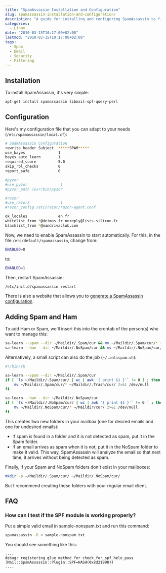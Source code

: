 ```yaml
---
title: "SpamAssassin Installation and Configuration"
slug: spamassassin-installation-and-configuration/
description: "A guide for installing and configuring SpamAssassin to filter spam emails, including adding Spam and Ham messages for training the system."
categories: 
  - Linux
date: "2010-03-15T10:17:00+02:00"
lastmod: "2010-03-15T10:17:00+02:00"
tags:
  - Spam
  - Email
  - Security
  - Filtering
---
```


## Installation

To install SpamAssassin, it's very simple:

```bash
apt-get install spamassassin libmail-spf-query-perl
```

## Configuration

Here's my configuration file that you can adapt to your needs (`/etc/spamassassin/local.cf`):

```bash
# SpamAssassin Configuration
rewrite_header Subject  *****SPAM*****
use_bayes               1
bayes_auto_learn        1
required_score          5.0
skip_rbl_checks         0
report_safe             0

#pyzor
#use_pyzor               1
#pyzor_path /usr/bin/pyzor

#razor
#use_razor2              1
#razor_config /etc/razor/razor-agent.conf

ok_locales              en fr
whitelist_from *@deimos.fr noreply@lists.silicon.fr
blacklist_from *@mandrivaclub.com
```

Now, we need to enable SpamAssassin to start automatically. For this, in the file `/etc/default/spamassassin`, change from:

```bash
ENABLED=0
```

to:

```bash
ENABLED=1
```

Then, restart SpamAssassin:

```bash
/etc/init.d/spamassassin restart
```

There is also a website that allows you to [generate a SpamAssassin configuration](https://www.yrex.com/spam/spamconfig.php).

## Adding Spam and Ham

To add Ham or Spam, we'll insert this into the crontab of the person(s) who want to manage this:

```bash
sa-learn --spam --dir ~/Maildir/.Spam/cur && mv ~/Maildir/.Spam/cur/* ~/Maildir/.Trash/cur/
sa-learn --ham --dir ~/Maildir/.NoSpam/cur && mv ~/Maildir/.NoSpam/cur/* ~/Maildir/cur/
```

Alternatively, a small script can also do the job (`~/.antispam.sh`):

```bash
#!/bin/sh

sa-learn --spam --dir ~/Maildir/.Spam/cur
if [ `ls ~/Maildir/.Spam/cur/ | wc | awk '{ print $1 }'` != 0 ] ; then
	mv ~/Maildir/.Spam/cur/* ~/Maildir/.Trash/cur/ 2>&1 /dev/null
fi

sa-learn --ham --dir ~/Maildir/.NoSpam/cur
if [ `ls ~/Maildir/.NoSpam/cur/ | wc | awk '{ print $1 }'` != 0 ] ; then
	mv ~/Maildir/.NoSpam/cur/* ~/Maildir/cur/ 2>&1 /dev/null
fi
```

This creates two new folders in your mailbox (one for desired emails and one for undesired emails):

- If spam is found in a folder and it is not detected as spam, put it in the Spam folder.
- If an email arrives as spam when it is not, put it in the NoSpam folder to make it valid. This way, SpamAssassin will analyze the email so that next time, it arrives without being detected as spam.

Finally, if your Spam and NoSpam folders don't exist in your mailboxes:

```bash
mkdir -p ~/Maildir/.Spam/cur/ ~/Maildir/.NoSpam/cur/
```

But I recommend creating these folders with your regular email client.

## FAQ

### How can I test if the SPF module is working properly?

Put a simple valid email in sample-nonspam.txt and run this command:

```bash
spamassassin -D < sample-nonspam.txt
```

You should see something like this:

```
....
debug: registering glue method for check_for_spf_helo_pass
(Mail::SpamAssassin::Plugin::SPF=HASH(0x8d21990))
....
```
